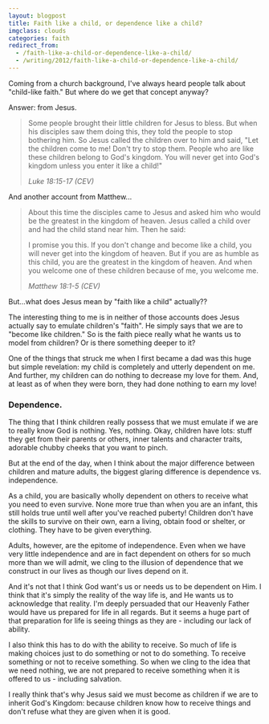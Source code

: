 ```yaml
---
layout: blogpost
title: Faith like a child, or dependence like a child?
imgclass: clouds
categories: faith
redirect_from:
  - /faith-like-a-child-or-dependence-like-a-child/
  - /writing/2012/faith-like-a-child-or-dependence-like-a-child/
---
```


<p>Coming from a church background, I've always heard people talk about "child-like faith." But where do we get that concept anyway?</p>

<p>Answer: from Jesus.</p>

<blockquote>
<p>Some people brought their little children for Jesus to bless. But when his disciples saw them doing this, they told the people to stop bothering him. So Jesus called the children over to him and said, "Let the children come to me! Don't try to stop them. People who are like these children belong to God's kingdom. You will never get into God's kingdom unless you enter it like a child!"</p>
<p><em>Luke 18:15-17 (CEV)</em></p>
</blockquote>

<p>And another account from Matthew...</p>

<blockquote>
<p>About this time the disciples came to Jesus and asked him who would be the greatest in the kingdom of heaven. Jesus called a child over and had the child stand near him. Then he said:</p>
<p>I promise you this. If you don't change and become like a child, you will never get into the kingdom of heaven. But if you are as humble as this child, you are the greatest in the kingdom of heaven. And when you welcome one of these children because of me, you welcome me.</p>
<p><em>Matthew 18:1-5 (CEV)</em></p>
</blockquote>

<p>But...what does Jesus mean by "faith like a child" actually??</p>

<p>The interesting thing to me is in neither of those accounts does Jesus actually say to emulate children's "faith". He simply says that we are to "become like children." So is the faith piece really what he wants us to model from children? Or is there something deeper to it?</p>

<p>One of the things that struck me when I first became a dad was this huge but simple revelation: my child is completely and utterly dependent on me. And further, my children can do nothing to decrease my love for them. And, at least as of when they were born, they had done nothing to earn my love!</p>

<h3>Dependence.</h3>

<p>The thing that I think children really possess that we must emulate if we are to really know God is nothing. Yes, nothing. Okay, children have lots: stuff they get from their parents or others, inner talents and character traits, adorable chubby cheeks that you want to pinch.</p>

<p>But at the end of the day, when I think about the major difference between children and mature adults, the biggest glaring difference is dependence vs. independence.</p>

<p>As a child, you are basically wholly dependent on others to receive what you need to even survive. None more true than when you are an infant, this still holds true until well after you've reached puberty! Children don't have the skills to survive on their own, earn a living, obtain food or shelter, or clothing. They have to be given everything.</p>

<p>Adults, however, are the epitome of independence. Even when we have very little independence and are in fact dependent on others for so much more than we will admit, we cling to the illusion of dependence that we construct in our lives as though our lives depend on it.</p>

<p>And it's not that I think God want's us or needs us to be dependent on Him. I think that it's simply the reality of the way life is, and He wants us to acknowledge that reality. I'm deeply persuaded that our Heavenly Father would have us prepared for life in all regards. But it seems a huge part of that preparation for life is seeing things as they are - including our lack of ability.</p>

<p>I also think this has to do with the ability to receive. So much of life is making choices just to do something or not to do something. To receive something or not to receive something. So when we cling to the idea that we need nothing, we are not prepared to receive something when it is offered to us - including salvation.</p>

<p>I really think that's why Jesus said we must become as children if we are to inherit God's Kingdom: because children know how to receive things and don't refuse what they are given when it is good.</p>